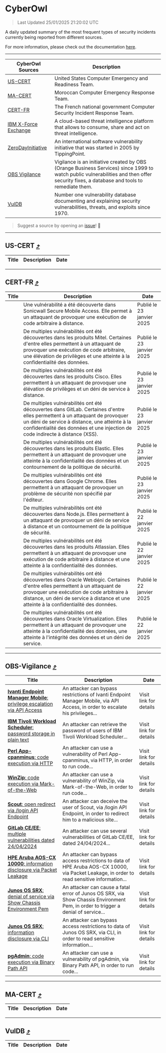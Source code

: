
 <div id='top'></div>

# CyberOwl

 > Last Updated 25/01/2025 21:20:02 UTC
 
 A daily updated summary of the most frequent types of security incidents currently being reported from different sources.
 
 For more information, please check out the documentation [here](./docs/README.md).
 
 ---
 |CyberOwl Sources|Description|
 |---|---|
 |[US-CERT](#us-cert-arrow_heading_up)|United States Computer Emergency and Readiness Team.|
 |[MA-CERT](#ma-cert-arrow_heading_up)|Moroccan Computer Emergency Response Team.|
 |[CERT-FR](#cert-fr-arrow_heading_up)|The French national government Computer Security Incident Response Team.|
 |[IBM X-Force Exchange](#ibmcloud-arrow_heading_up)|A cloud-based threat intelligence platform that allows to consume, share and act on threat intelligence.|
 |[ZeroDayInitiative](#zerodayinitiative-arrow_heading_up)|An international software vulnerability initiative that was started in 2005 by TippingPoint.|
 |[OBS Vigilance](#obs-vigilance-arrow_heading_up)|Vigilance is an initiative created by OBS (Orange Business Services) since 1999 to watch public vulnerabilities and then offer security fixes, a database and tools to remediate them.|
 |[VulDB](#vuldb-arrow_heading_up)|Number one vulnerability database documenting and explaining security vulnerabilities, threats, and exploits since 1970.|
 
 > Suggest a source by opening an [issue](https://github.com/karimhabush/cyberowl/issues)! :raised_hands:
 ---

## US-CERT [:arrow_heading_up:](#cyberowl)

 |Title|Description|Date|
 |---|---|---|
 
 ---

## CERT-FR [:arrow_heading_up:](#cyberowl)

 |Title|Description|Date|
 |---|---|---|
 |[](https://www.cert.ssi.gouv.fr/avis/CERTFR-2025-AVI-0066/)|Une vulnérabilité a été découverte dans Sonicwall Secure Mobile Access. Elle permet à un attaquant de provoquer une exécution de code arbitraire à distance.|Publié le 23 janvier 2025|
 |[](https://www.cert.ssi.gouv.fr/avis/CERTFR-2025-AVI-0065/)|De multiples vulnérabilités ont été découvertes dans les produits Mitel. Certaines d'entre elles permettent à un attaquant de provoquer une exécution de code arbitraire, une élévation de privilèges et une atteinte à la confidentialité des données.|Publié le 23 janvier 2025|
 |[](https://www.cert.ssi.gouv.fr/avis/CERTFR-2025-AVI-0064/)|De multiples vulnérabilités ont été découvertes dans les produits Cisco. Elles permettent à un attaquant de provoquer une élévation de privilèges et un déni de service à distance.|Publié le 23 janvier 2025|
 |[](https://www.cert.ssi.gouv.fr/avis/CERTFR-2025-AVI-0063/)|De multiples vulnérabilités ont été découvertes dans GitLab. Certaines d'entre elles permettent à un attaquant de provoquer un déni de service à distance, une atteinte à la confidentialité des données et une injection de code indirecte à distance (XSS).|Publié le 23 janvier 2025|
 |[](https://www.cert.ssi.gouv.fr/avis/CERTFR-2025-AVI-0062/)|De multiples vulnérabilités ont été découvertes dans les produits Elastic. Elles permettent à un attaquant de provoquer une atteinte à la confidentialité des données et un contournement de la politique de sécurité.|Publié le 23 janvier 2025|
 |[](https://www.cert.ssi.gouv.fr/avis/CERTFR-2025-AVI-0061/)|De multiples vulnérabilités ont été découvertes dans Google Chrome. Elles permettent à un attaquant de provoquer un problème de sécurité non spécifié par l'éditeur.|Publié le 23 janvier 2025|
 |[](https://www.cert.ssi.gouv.fr/avis/CERTFR-2025-AVI-0060/)|De multiples vulnérabilités ont été découvertes dans Node.js. Elles permettent à un attaquant de provoquer un déni de service à distance et un contournement de la politique de sécurité.|Publié le 22 janvier 2025|
 |[](https://www.cert.ssi.gouv.fr/avis/CERTFR-2025-AVI-0059/)|De multiples vulnérabilités ont été découvertes dans les produits Atlassian. Elles permettent à un attaquant de provoquer une exécution de code arbitraire à distance et une atteinte à la confidentialité des données.|Publié le 22 janvier 2025|
 |[](https://www.cert.ssi.gouv.fr/avis/CERTFR-2025-AVI-0058/)|De multiples vulnérabilités ont été découvertes dans Oracle Weblogic. Certaines d'entre elles permettent à un attaquant de provoquer une exécution de code arbitraire à distance, un déni de service à distance et une atteinte à la confidentialité des données.|Publié le 22 janvier 2025|
 |[](https://www.cert.ssi.gouv.fr/avis/CERTFR-2025-AVI-0057/)|De multiples vulnérabilités ont été découvertes dans Oracle Virtualization. Elles permettent à un attaquant de provoquer une atteinte à la confidentialité des données, une atteinte à l'intégrité des données et un déni de service.|Publié le 22 janvier 2025|
 
 ---

## OBS-Vigilance [:arrow_heading_up:](#cyberowl)

 |Title|Description|Date|
 |---|---|---|
 |[<a href="https://vigilance.fr/vulnerability/Ivanti-Endpoint-Manager-Mobile-privilege-escalation-via-API-Access-41846" class="noirorange"><b>Ivanti Endpoint Manager Mobile</b>: privilege escalation via API Access</a>](https://vigilance.fr/vulnerability/Ivanti-Endpoint-Manager-Mobile-privilege-escalation-via-API-Access-41846)|An attacker can bypass restrictions of Ivanti Endpoint Manager Mobile, via API Access, in order to escalate his privileges...|Visit link for details|
 |[<a href="https://vigilance.fr/vulnerability/IBM-Tivoli-Workload-Scheduler-password-storage-in-plain-text-45734" class="noirorange"><b>IBM Tivoli Workload Scheduler</b>: password storage in plain text</a>](https://vigilance.fr/vulnerability/IBM-Tivoli-Workload-Scheduler-password-storage-in-plain-text-45734)|An attacker can retrieve the password of users of IBM Tivoli Workload Scheduler...|Visit link for details|
 |[<a href="https://vigilance.fr/vulnerability/Perl-App-cpanminus-code-execution-via-HTTP-45733" class="noirorange"><b>Perl App-cpanminus</b>: code execution via HTTP</a>](https://vigilance.fr/vulnerability/Perl-App-cpanminus-code-execution-via-HTTP-45733)|An attacker can use a vulnerability of Perl App-cpanminus, via HTTP, in order to run code...|Visit link for details|
 |[<a href="https://vigilance.fr/vulnerability/WinZip-code-execution-via-Mark-of-the-Web-45732" class="noirorange"><b>WinZip</b>: code execution via Mark-of-the-Web</a>](https://vigilance.fr/vulnerability/WinZip-code-execution-via-Mark-of-the-Web-45732)|An attacker can use a vulnerability of WinZip, via Mark-of-the-Web, in order to run code...|Visit link for details|
 |[<a href="https://vigilance.fr/vulnerability/Scout-open-redirect-via-login-API-Endpoint-46041" class="noirorange"><b>Scout</b>: open redirect via /login API Endpoint</a>](https://vigilance.fr/vulnerability/Scout-open-redirect-via-login-API-Endpoint-46041)|An attacker can deceive the user of Scout, via /login API Endpoint, in order to redirect him to a malicious site...|Visit link for details|
 |[<a href="https://vigilance.fr/vulnerability/GitLab-CE-EE-multiple-vulnerabilities-dated-24-04-2024-44144" class="noirorange"><b>GitLab CE/EE</b>: multiple vulnerabilities dated 24/04/2024</a>](https://vigilance.fr/vulnerability/GitLab-CE-EE-multiple-vulnerabilities-dated-24-04-2024-44144)|An attacker can use several vulnerabilities of GitLab CE/EE, dated 24/04/2024...|Visit link for details|
 |[<a href="https://vigilance.fr/vulnerability/HPE-Aruba-AOS-CX-10000-information-disclosure-via-Packet-Leakage-46035" class="noirorange"><b>HPE Aruba AOS-CX 10000</b>: information disclosure via Packet Leakage</a>](https://vigilance.fr/vulnerability/HPE-Aruba-AOS-CX-10000-information-disclosure-via-Packet-Leakage-46035)|An attacker can bypass access restrictions to data of HPE Aruba AOS-CX 10000, via Packet Leakage, in order to read sensitive information...|Visit link for details|
 |[<a href="https://vigilance.fr/vulnerability/Junos-OS-SRX-denial-of-service-via-Show-Chassis-Environment-Pem-46025" class="noirorange"><b>Junos OS SRX</b>: denial of service via Show Chassis Environment Pem</a>](https://vigilance.fr/vulnerability/Junos-OS-SRX-denial-of-service-via-Show-Chassis-Environment-Pem-46025)|An attacker can cause a fatal error of Junos OS SRX, via Show Chassis Environment Pem, in order to trigger a denial of service...|Visit link for details|
 |[<a href="https://vigilance.fr/vulnerability/Junos-OS-SRX-information-disclosure-via-CLI-46024" class="noirorange"><b>Junos OS SRX</b>: information disclosure via CLI</a>](https://vigilance.fr/vulnerability/Junos-OS-SRX-information-disclosure-via-CLI-46024)|An attacker can bypass access restrictions to data of Junos OS SRX, via CLI, in order to read sensitive information...|Visit link for details|
 |[<a href="https://vigilance.fr/vulnerability/pgAdmin-code-execution-via-Binary-Path-API-44124" class="noirorange"><b>pgAdmin</b>: code execution via Binary Path API</a>](https://vigilance.fr/vulnerability/pgAdmin-code-execution-via-Binary-Path-API-44124)|An attacker can use a vulnerability of pgAdmin, via Binary Path API, in order to run code...|Visit link for details|
 
 ---

## MA-CERT [:arrow_heading_up:](#cyberowl)

 |Title|Description|Date|
 |---|---|---|
 
 ---

## VulDB [:arrow_heading_up:](#cyberowl)

 |Title|Description|Date|
 |---|---|---|
 